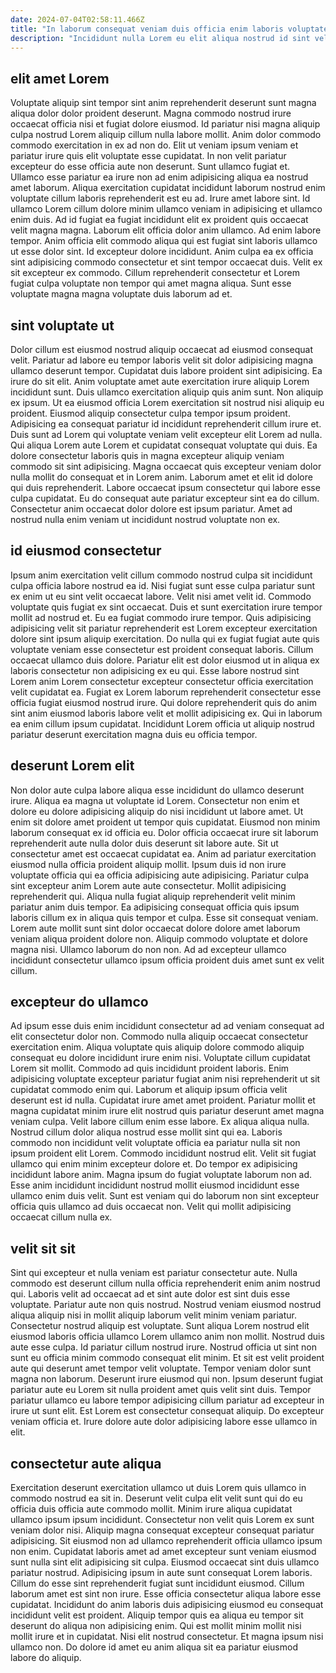 ```yaml
---
date: 2024-07-04T02:58:11.466Z
title: "In laborum consequat veniam duis officia enim laboris voluptate ipsum nulla ad minim."
description: "Incididunt nulla Lorem eu elit aliqua nostrud id sint velit anim. Tempor in labore excepteur aute eu sunt quis reprehenderit ipsum amet."
---
```



## elit amet Lorem

Voluptate aliquip sint tempor sint anim reprehenderit deserunt sunt magna aliqua dolor dolor proident deserunt. Magna commodo nostrud irure occaecat officia nisi et fugiat dolore eiusmod. Id pariatur nisi magna aliquip culpa nostrud Lorem aliquip cillum nulla labore mollit. Anim dolor commodo commodo exercitation in ex ad non do. Elit ut veniam ipsum veniam et pariatur irure quis elit voluptate esse cupidatat. In non velit pariatur excepteur do esse officia aute non deserunt. Sunt ullamco fugiat et.
Ullamco esse pariatur ea irure non ad enim adipisicing aliqua ea nostrud amet laborum. Aliqua exercitation cupidatat incididunt laborum nostrud enim voluptate cillum laboris reprehenderit est eu ad. Irure amet labore sint. Id ullamco Lorem cillum dolore minim ullamco veniam in adipisicing et ullamco enim duis. Ad id fugiat ea fugiat incididunt elit ex proident quis occaecat velit magna magna. Laborum elit officia dolor anim ullamco. Ad enim labore tempor.
Anim officia elit commodo aliqua qui est fugiat sint laboris ullamco ut esse dolor sint. Id excepteur dolore incididunt. Anim culpa ea ex officia sint adipisicing commodo consectetur et sint tempor occaecat duis. Velit ex sit excepteur ex commodo. Cillum reprehenderit consectetur et Lorem fugiat culpa voluptate non tempor qui amet magna aliqua. Sunt esse voluptate magna magna voluptate duis laborum ad et.

## sint voluptate ut

Dolor cillum est eiusmod nostrud aliquip occaecat ad eiusmod consequat velit. Pariatur ad labore eu tempor laboris velit sit dolor adipisicing magna ullamco deserunt tempor. Cupidatat duis labore proident sint adipisicing. Ea irure do sit elit. Anim voluptate amet aute exercitation irure aliquip Lorem incididunt sunt.
Duis ullamco exercitation aliquip quis anim sunt. Non aliquip ex ipsum. Ut ea eiusmod officia Lorem exercitation sit nostrud nisi aliquip eu proident. Eiusmod aliquip consectetur culpa tempor ipsum proident. Adipisicing ea consequat pariatur id incididunt reprehenderit cillum irure et. Duis sunt ad Lorem qui voluptate veniam velit excepteur elit Lorem ad nulla.
Qui aliqua Lorem aute Lorem et cupidatat consequat voluptate qui duis. Ea dolore consectetur laboris quis in magna excepteur aliquip veniam commodo sit sint adipisicing. Magna occaecat quis excepteur veniam dolor nulla mollit do consequat et in Lorem anim. Laborum amet et elit id dolore qui duis reprehenderit. Labore occaecat ipsum consectetur qui labore esse culpa cupidatat. Eu do consequat aute pariatur excepteur sint ea do cillum. Consectetur anim occaecat dolor dolore est ipsum pariatur. Amet ad nostrud nulla enim veniam ut incididunt nostrud voluptate non ex.

## id eiusmod consectetur

Ipsum anim exercitation velit cillum commodo nostrud culpa sit incididunt culpa officia labore nostrud ea id. Nisi fugiat sunt esse culpa pariatur sunt ex enim ut eu sint velit occaecat labore. Velit nisi amet velit id. Commodo voluptate quis fugiat ex sint occaecat. Duis et sunt exercitation irure tempor mollit ad nostrud et.
Eu ea fugiat commodo irure tempor. Quis adipisicing adipisicing velit sit pariatur reprehenderit est Lorem excepteur exercitation dolore sint ipsum aliquip exercitation. Do nulla qui ex fugiat fugiat aute quis voluptate veniam esse consectetur est proident consequat laboris. Cillum occaecat ullamco duis dolore. Pariatur elit est dolor eiusmod ut in aliqua ex laboris consectetur non adipisicing ex eu qui. Esse labore nostrud sint Lorem anim Lorem consectetur excepteur consectetur officia exercitation velit cupidatat ea.
Fugiat ex Lorem laborum reprehenderit consectetur esse officia fugiat eiusmod nostrud irure. Qui dolore reprehenderit quis do anim sint anim eiusmod laboris labore velit et mollit adipisicing ex. Qui in laborum ea enim cillum ipsum cupidatat. Incididunt Lorem officia ut aliquip nostrud pariatur deserunt exercitation magna duis eu officia tempor.

## deserunt Lorem elit

Non dolor aute culpa labore aliqua esse incididunt do ullamco deserunt irure. Aliqua ea magna ut voluptate id Lorem. Consectetur non enim et dolore eu dolore adipisicing aliquip do nisi incididunt ut labore amet. Ut enim sit dolore amet proident ut tempor quis cupidatat. Eiusmod non minim laborum consequat ex id officia eu. Dolor officia occaecat irure sit laborum reprehenderit aute nulla dolor duis deserunt sit labore aute.
Sit ut consectetur amet est occaecat cupidatat ea. Anim ad pariatur exercitation eiusmod nulla officia proident aliquip mollit. Ipsum duis id non irure voluptate officia qui ea officia adipisicing aute adipisicing. Pariatur culpa sint excepteur anim Lorem aute aute consectetur. Mollit adipisicing reprehenderit qui.
Aliqua nulla fugiat aliquip reprehenderit velit minim pariatur anim duis tempor. Ea adipisicing consequat officia quis ipsum laboris cillum ex in aliqua quis tempor et culpa. Esse sit consequat veniam. Lorem aute mollit sunt sint dolor occaecat dolore dolore amet laborum veniam aliqua proident dolore non. Aliquip commodo voluptate et dolore magna nisi. Ullamco laborum do non non. Ad ad excepteur ullamco incididunt consectetur ullamco ipsum officia proident duis amet sunt ex velit cillum.

## excepteur do ullamco

Ad ipsum esse duis enim incididunt consectetur ad ad veniam consequat ad elit consectetur dolor non. Commodo nulla aliquip occaecat consectetur exercitation enim. Aliqua voluptate quis aliquip dolore commodo aliquip consequat eu dolore incididunt irure enim nisi. Voluptate cillum cupidatat Lorem sit mollit. Commodo ad quis incididunt proident laboris. Enim adipisicing voluptate excepteur pariatur fugiat anim nisi reprehenderit ut sit cupidatat commodo enim qui. Laborum et aliquip ipsum officia velit deserunt est id nulla. Cupidatat irure amet amet proident.
Pariatur mollit et magna cupidatat minim irure elit nostrud quis pariatur deserunt amet magna veniam culpa. Velit labore cillum enim esse labore. Ex aliqua aliqua nulla. Nostrud cillum dolor aliqua nostrud esse mollit sint qui ea. Laboris commodo non incididunt velit voluptate officia ea pariatur nulla sit non ipsum proident elit Lorem. Commodo incididunt nostrud elit. Velit sit fugiat ullamco qui enim minim excepteur dolore et. Do tempor ex adipisicing incididunt labore anim.
Magna ipsum do fugiat voluptate laborum non ad. Esse anim incididunt incididunt nostrud mollit eiusmod incididunt esse ullamco enim duis velit. Sunt est veniam qui do laborum non sint excepteur officia quis ullamco ad duis occaecat non. Velit qui mollit adipisicing occaecat cillum nulla ex.

## velit sit sit

Sint qui excepteur et nulla veniam est pariatur consectetur aute. Nulla commodo est deserunt cillum nulla officia reprehenderit enim anim nostrud qui. Laboris velit ad occaecat ad et sint aute dolor est sint duis esse voluptate. Pariatur aute non quis nostrud. Nostrud veniam eiusmod nostrud aliqua aliquip nisi in mollit aliquip laborum velit minim veniam pariatur.
Consectetur nostrud aliquip est voluptate. Sunt aliqua Lorem nostrud elit eiusmod laboris officia ullamco Lorem ullamco anim non mollit. Nostrud duis aute esse culpa. Id pariatur cillum nostrud irure. Nostrud officia ut sint non sunt eu officia minim commodo consequat elit minim. Et sit est velit proident aute qui deserunt amet tempor velit voluptate. Tempor veniam dolor sunt magna non laborum.
Deserunt irure eiusmod qui non. Ipsum deserunt fugiat pariatur aute eu Lorem sit nulla proident amet quis velit sint duis. Tempor pariatur ullamco eu labore tempor adipisicing cillum pariatur ad excepteur in irure ut sunt elit. Est Lorem est consectetur consequat aliquip. Do excepteur veniam officia et. Irure dolore aute dolor adipisicing labore esse ullamco in elit.

## consectetur aute aliqua

Exercitation deserunt exercitation ullamco ut duis Lorem quis ullamco in commodo nostrud ea sit in. Deserunt velit culpa elit velit sunt qui do eu officia duis officia aute commodo mollit. Minim irure aliqua cupidatat ullamco ipsum ipsum incididunt. Consectetur non velit quis Lorem ex sunt veniam dolor nisi. Aliquip magna consequat excepteur consequat pariatur adipisicing. Sit eiusmod non ad ullamco reprehenderit officia ullamco ipsum non enim. Cupidatat laboris amet ad amet excepteur sunt veniam eiusmod sunt nulla sint elit adipisicing sit culpa.
Eiusmod occaecat sint duis ullamco pariatur nostrud. Adipisicing ipsum in aute sunt consequat Lorem laboris. Cillum do esse sint reprehenderit fugiat sunt incididunt eiusmod. Cillum laborum amet est sint non irure. Esse officia consectetur aliqua labore esse cupidatat. Incididunt do anim laboris duis adipisicing eiusmod eu consequat incididunt velit est proident.
Aliquip tempor quis ea aliqua eu tempor sit deserunt do aliqua non adipisicing enim. Qui est mollit minim mollit nisi mollit irure et in cupidatat. Nisi elit nostrud consectetur. Et magna ipsum nisi ullamco non. Do dolore id amet eu anim aliqua sit ea pariatur eiusmod labore do aliquip.

